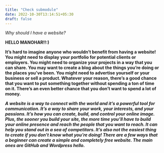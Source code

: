 ```yaml
---
title: "Check submodule"
date: 2022-10-30T13:14:51+05:30
draft: false
---
```

*Why should I have a website?*

**HELLO MANOHAR!!:)**

**It’s hard to imagine anyone who wouldn’t benefit from having a website! You might need to display your portfolio for potential clients or employers. You might need to organize your projects in a way that you can share. You may want to create a blog about the things you’re doing or the places you’ve been. You might need to advertise yourself or your business or sell a product. Whatever your reason, there’s a good chance that you want to put something together without spending a ton of time on it. There’s an even better chance that you don’t want to spend a lot of money.**

***A website is a way to connect with the world and it’s a powerful tool for communication. It’s a way to share your work, your interests, and your passions. It’s how you can create, build, and control your online image. Plus, the sooner you build your site, the more time you’ll have to build your online presence and reach the people that you want to reach. It can help you stand out in a sea of competitors.
It’s also not the easiest thing to create if you don’t know what you’re doing!
There are a few ways that a beginner can create a simple and completely free website. The main ones are GitHub and Wordpress hello.***
